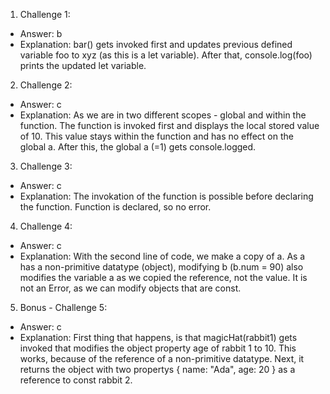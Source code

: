 1. Challenge 1:
  - Answer: b
  - Explanation: bar() gets invoked first and updates previous defined variable foo to xyz (as this is a let variable). After that, console.log(foo) prints the updated let variable. 


2. Challenge 2:
  - Answer: c
  - Explanation: As we are in two different scopes - global and within the function. The function is invoked first and displays the local stored value of 10. This value stays within the function and has no effect on the global a. After this, the global a (=1) gets console.logged. 


3. Challenge 3:
  - Answer: c
  - Explanation: The invokation of the function is possible before declaring the function. Function is declared, so no error. 


4. Challenge 4:
  - Answer: c
  - Explanation: With the second line of code, we make a copy of a. As a has a non-primitive datatype (object), modifying b (b.num = 90) also modifies the variable a as we copied the reference, not the value. It is not an Error, as we can modify objects that are const. 


5. Bonus - Challenge 5:
  - Answer: c
  - Explanation: First thing that happens, is that magicHat(rabbit1) gets invoked that modifies the object property age of rabbit 1 to 10. This works, because of the reference of a non-primitive datatype. Next, it returns the object with two propertys { name: "Ada", age: 20 } as a reference to const rabbit 2.  

